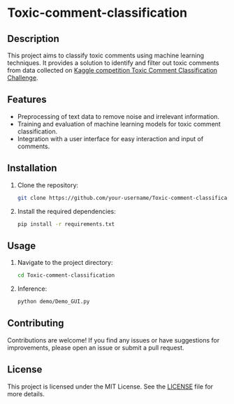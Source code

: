 # Toxic-comment-classification

## Description

This project aims to classify toxic comments using machine learning techniques. It provides a solution to identify and filter out toxic comments from data collected on [Kaggle competition Toxic Comment Classification Challenge](https://www.kaggle.com/competitions/jigsaw-toxic-comment-classification-challenge).

## Features

- Preprocessing of text data to remove noise and irrelevant information.
- Training and evaluation of machine learning models for toxic comment classification.
- Integration with a user interface for easy interaction and input of comments.

## Installation

1. Clone the repository:

    ```bash
    git clone https://github.com/your-username/Toxic-comment-classification.git
    ```

2. Install the required dependencies:

    ```bash
    pip install -r requirements.txt
    ```

## Usage

1. Navigate to the project directory:

    ```bash
    cd Toxic-comment-classification
    ```
2. Inference:
    ```bash
    python demo/Demo_GUI.py
    ```
## Contributing

Contributions are welcome! If you find any issues or have suggestions for improvements, please open an issue or submit a pull request.

## License

This project is licensed under the MIT License. See the [LICENSE](LICENSE) file for more details.